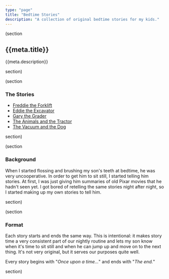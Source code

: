 ```yaml
---
type: "page"
title: "Bedtime Stories"
description: "A collection of original bedtime stories for my kids."
---
```


(section

## {{meta.title}}

{{meta.description}}

section)

(section

### The Stories

- [Freddie the Forklift](/bedtime-stories/freddie)
- [Eddie the Excavator](/bedtime-stories/eddie)
- [Gary the Grader](/bedtime-stories/gary)
- [The Animals and the Tractor](/bedtime-stories/tractor)
- [The Vacuum and the Dog](/bedtime-stories/vacuum)

section)

(section

### Background

When I started flossing and brushing my son's teeth at bedtime, he was very uncooperative. In order to get him to sit still, I started telling him stories. At first, I was just giving him summaries of old Pixar movies that he hadn't seen yet. I got bored of retelling the same stories night after night, so I started making up my own stories to tell him.

section)

(section

### Format

Each story starts and ends the same way. This is intentional: it makes story time a very consistent part of our nightly routine and lets my son know when it's time to sit still and when he can jump up and move on to the next thing. It's not very original, but it serves our purposes quite well.

Every story begins with "*Once upon a time...*" and ends with "*The end.*"

section)
